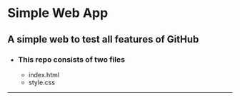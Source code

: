 # Simple Web App
## A simple web to test all features of GitHub

- ### This repo consists of two files
    - index.html
    - style.css
---

